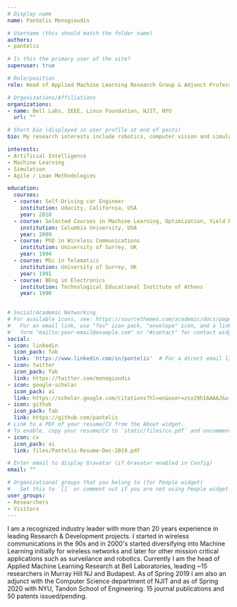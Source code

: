 ```yaml
---
# Display name
name: Pantelis Monogioudis

# Username (this should match the folder name)
authors:
- pantelis

# Is this the primary user of the site?
superuser: true

# Role/position
role: Head of Applied Machine Learning Research Group & Adjunct Professor

# Organizations/Affiliations
organizations:
- name: Bell Labs, IEEE, Linux Foundation, NJIT, NYU 
  url: ""

# Short bio (displayed in user profile at end of posts)
bio: My research interests include robotics, computer vision and simulation.

interests:
- Artificial Intelligence
- Machine Learning
- Simulation
- Agile / Lean Methodologies

education:
  courses:
  - course: Self-Driving car Engineer
    institution: Udacity, California, USA
    year: 2018
  - course: Selected Courses in Machine Learning, Optimization, Yield Management and Corporate Finance
    institution: Columbia University, USA
    year: 2009
  - course: PhD in Wireless Communications
    institution: University of Surrey, UK
    year: 1994
  - course: MSc in Telematics
    institution: University of Surrey, UK
    year: 1991
  - course: BEng in Electronics
    institution: Technological Educational Institute of Athens
    year: 1990
  

# Social/Academic Networking
# For available icons, see: https://sourcethemes.com/academic/docs/page-builder/#icons
#   For an email link, use "fas" icon pack, "envelope" icon, and a link in the
#   form "mailto:your-email@example.com" or "#contact" for contact widget.
social:
- icon: linkedin
  icon_pack: fab
  link: 'https://www.linkedin.com/in/pantelis'  # For a direct email link, use "mailto:test@example.org".
- icon: twitter
  icon_pack: fab
  link: https://twitter.com/monogioudis
- icon: google-scholar
  icon_pack: ai
  link: https://scholar.google.com/citations?hl=en&user=zsx29hIAAAAJ&view_op=list_works&sortby=pubdate
- icon: github
  icon_pack: fab
  link: https://github.com/pantelis
# Link to a PDF of your resume/CV from the About widget.
# To enable, copy your resume/CV to `static/files/cv.pdf` and uncomment the lines below.
- icon: cv
  icon_pack: ai
  link: files/Pantelis-Resume-Dec-2019.pdf

# Enter email to display Gravatar (if Gravatar enabled in Config)
email: ""

# Organizational groups that you belong to (for People widget)
#   Set this to `[]` or comment out if you are not using People widget.
user_groups:
- Researchers
- Visitors
---
```


I am a recognized industry leader with more than 20 years experience in leading Research & Development projects. I started in wireless communications in the 90s and in 2000's started diversifying into Machine Learning initially for wireless networks and later for other mission critical applications such as surveilance and robotics. Currently I am the head of Applied Machine Learning Research at Bell Laboratories, leading ~15 researchers in Murray Hill NJ and Budapest. As of Spring 2019 I am also an adjunct with the Computer Science department of NJIT and as of Spring 2020 with NYU, Tandon School of Engineering. 15 journal publications and 50 patents issued/pending.